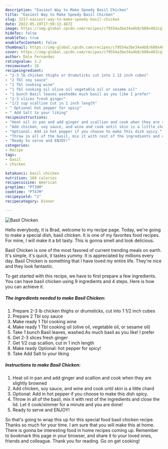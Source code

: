 ```yaml
---
description: "Easiest Way to Make Speedy Basil Chicken"
title: "Easiest Way to Make Speedy Basil Chicken"
slug: 3217-easiest-way-to-make-speedy-basil-chicken
date: 2022-05-19T17:50:13.467Z
image: https://img-global.cpcdn.com/recipes/c79554a3be34a4b8/680x482cq70/basil-chicken-recipe-main-photo.jpg
hideToc: false
enableToc: true
enableTocContent: false
thumbnail: https://img-global.cpcdn.com/recipes/c79554a3be34a4b8/680x482cq70/basil-chicken-recipe-main-photo.jpg
cover: https://img-global.cpcdn.com/recipes/c79554a3be34a4b8/680x482cq70/basil-chicken-recipe-main-photo.jpg
author: Dale Fernandez
ratingvalue: 3.2
reviewcount: 18
recipeingredient:
- "2-3 lb chicken thighs or drumsticks cut into 1 12 inch cubes"
- "2 Tbl soy sauce"
- "1 Tbl cooking wine"
- "1 Tbl cooking oil olive oil vegetable oil or sesame oil"
- "1 bunch Basil leaves washedAs much basil as you like I prefer"
- "2-3 slices fresh ginger"
- "1/2 cup scallion cut in 1 inch length"
- " Optional hot pepper for spicy"
- " Add Salt to your liking"
recipeinstructions:
- "Heat oil in pan and add ginger and scallion and cook when they are slightly browned"
- "Add chicken, soy sauce, and wine and cook until skin is a little chard"
- "Optional: Add in hot pepper if you choose to make this dish spicy."
- "Throw in all of the basil, mix it with rest of the ingredients and close the lid. Let it cook/simmer for a minute and you are done!"
- "Ready to serve and ENJOY!"
categories:
- Recipe
tags:
- basil
- chicken

katakunci: basil chicken 
nutrition: 168 calories
recipecuisine: American
preptime: "PT39M"
cooktime: "PT47M"
recipeyield: "2"
recipecategory: Dinner

---
```



![Basil Chicken](https://img-global.cpcdn.com/recipes/c79554a3be34a4b8/680x482cq70/basil-chicken-recipe-main-photo.jpg)

Hello everybody, it is Brad, welcome to my recipe page. Today, we're going to make a special dish, basil chicken. It is one of my favorites food recipes. For mine, I will make it a bit tasty. This is gonna smell and look delicious.

Basil Chicken is one of the most favored of current trending meals on earth. It's simple, it's quick, it tastes yummy. It is appreciated by millions every day. Basil Chicken is something that I have loved my entire life. They're nice and they look fantastic.




To get started with this recipe, we have to first prepare a few ingredients. You can have basil chicken using 9 ingredients and 4 steps. Here is how you can achieve it.

<!--inarticleads1-->

##### The ingredients needed to make Basil Chicken:

1. Prepare 2-3 lb chicken thighs or drumsticks, cut into 1 1/2 inch cubes
1. Prepare 2 Tbl soy sauce
1. Make ready 1 Tbl cooking wine
1. Make ready 1 Tbl cooking oil (olive oil, vegetable oil, or sesame oil)
1. Take 1 bunch Basil leaves, washed.As much basil as you like! I prefer
1. Get 2-3 slices fresh ginger
1. Get 1/2 cup scallion, cut in 1 inch length
1. Make ready  Optional: hot pepper for spicy!
1. Take  Add Salt to your liking




<!--inarticleads2-->

##### Instructions to make Basil Chicken:

1. Heat oil in pan and add ginger and scallion and cook when they are slightly browned
1. Add chicken, soy sauce, and wine and cook until skin is a little chard
1. Optional: Add in hot pepper if you choose to make this dish spicy.
1. Throw in all of the basil, mix it with rest of the ingredients and close the lid. Let it cook/simmer for a minute and you are done!
1. Ready to serve and ENJOY!



So that's going to wrap this up for this special food basil chicken recipe. Thanks so much for your time. I am sure that you will make this at home. There is gonna be interesting food in home recipes coming up. Remember to bookmark this page in your browser, and share it to your loved ones, friends and colleague. Thank you for reading. Go on get cooking!

